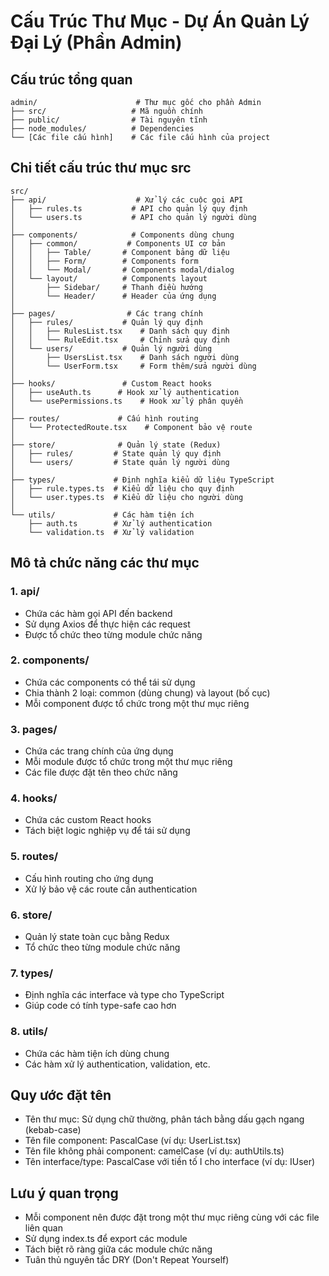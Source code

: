 # Cấu Trúc Thư Mục - Dự Án Quản Lý Đại Lý (Phần Admin)

## Cấu trúc tổng quan
```
admin/                      # Thư mục gốc cho phần Admin
├── src/                   # Mã nguồn chính
├── public/                # Tài nguyên tĩnh
├── node_modules/          # Dependencies
└── [Các file cấu hình]    # Các file cấu hình của project
```

## Chi tiết cấu trúc thư mục src
```
src/
├── api/                    # Xử lý các cuộc gọi API
│   ├── rules.ts           # API cho quản lý quy định
│   └── users.ts           # API cho quản lý người dùng
│
├── components/            # Components dùng chung
│   ├── common/           # Components UI cơ bản
│   │   ├── Table/       # Component bảng dữ liệu
│   │   ├── Form/        # Components form
│   │   └── Modal/       # Components modal/dialog
│   └── layout/          # Components layout
│       ├── Sidebar/     # Thanh điều hướng
│       └── Header/      # Header của ứng dụng
│
├── pages/                # Các trang chính
│   ├── rules/           # Quản lý quy định
│   │   ├── RulesList.tsx    # Danh sách quy định
│   │   └── RuleEdit.tsx     # Chỉnh sửa quy định
│   └── users/           # Quản lý người dùng
│       ├── UsersList.tsx    # Danh sách người dùng
│       └── UserForm.tsx     # Form thêm/sửa người dùng
│
├── hooks/               # Custom React hooks
│   ├── useAuth.ts      # Hook xử lý authentication
│   └── usePermissions.ts    # Hook xử lý phân quyền
│
├── routes/             # Cấu hình routing
│   └── ProtectedRoute.tsx    # Component bảo vệ route
│
├── store/              # Quản lý state (Redux)
│   ├── rules/         # State quản lý quy định
│   └── users/         # State quản lý người dùng
│
├── types/             # Định nghĩa kiểu dữ liệu TypeScript
│   ├── rule.types.ts  # Kiểu dữ liệu cho quy định
│   └── user.types.ts  # Kiểu dữ liệu cho người dùng
│
└── utils/             # Các hàm tiện ích
    ├── auth.ts        # Xử lý authentication
    └── validation.ts  # Xử lý validation
```

## Mô tả chức năng các thư mục

### 1. api/
- Chứa các hàm gọi API đến backend
- Sử dụng Axios để thực hiện các request
- Được tổ chức theo từng module chức năng

### 2. components/
- Chứa các components có thể tái sử dụng
- Chia thành 2 loại: common (dùng chung) và layout (bố cục)
- Mỗi component được tổ chức trong một thư mục riêng

### 3. pages/
- Chứa các trang chính của ứng dụng
- Mỗi module được tổ chức trong một thư mục riêng
- Các file được đặt tên theo chức năng

### 4. hooks/
- Chứa các custom React hooks
- Tách biệt logic nghiệp vụ để tái sử dụng

### 5. routes/
- Cấu hình routing cho ứng dụng
- Xử lý bảo vệ các route cần authentication

### 6. store/
- Quản lý state toàn cục bằng Redux
- Tổ chức theo từng module chức năng

### 7. types/
- Định nghĩa các interface và type cho TypeScript
- Giúp code có tính type-safe cao hơn

### 8. utils/
- Chứa các hàm tiện ích dùng chung
- Các hàm xử lý authentication, validation, etc.

## Quy ước đặt tên
- Tên thư mục: Sử dụng chữ thường, phân tách bằng dấu gạch ngang (kebab-case)
- Tên file component: PascalCase (ví dụ: UserList.tsx)
- Tên file không phải component: camelCase (ví dụ: authUtils.ts)
- Tên interface/type: PascalCase với tiền tố I cho interface (ví dụ: IUser)

## Lưu ý quan trọng
- Mỗi component nên được đặt trong một thư mục riêng cùng với các file liên quan
- Sử dụng index.ts để export các module
- Tách biệt rõ ràng giữa các module chức năng
- Tuân thủ nguyên tắc DRY (Don't Repeat Yourself) 